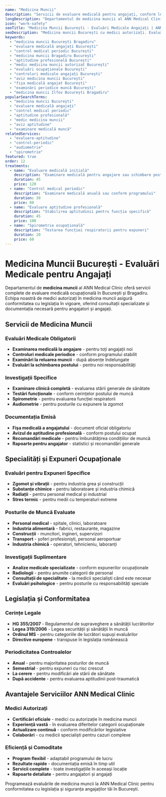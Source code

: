 ```yaml
---
name: "Medicina Muncii"
description: "Servicii de evaluare medicală pentru angajați, conform legislației în vigoare, oferite de specialiști autorizați în medicina muncii"
longDescription: "Departamentul de medicina muncii al ANN Medical Clinic oferă servicii complete de evaluare medicală ocupațională în București. Echipa noastră de medici autorizați în medicina muncii asigură consultații, investigații și documentația necesară conform cerințelor legale pentru angajatori și angajați."
icon: "work-safety"
seoTitle: "Medicina Muncii București - Evaluări Medicale Angajați | ANN Medical Clinic"
seoDescription: "Medicina muncii București cu medici autorizați. Evaluări medicale angajați, controluri periodice, aptitudini profesionale. ANN Medical Clinic Bragadiru."
keywords:
  - "medicina muncii București Bragadiru"
  - "evaluare medicală angajați București"
  - "control medical periodic București"
  - "medicina muncii Bragadiru București"
  - "aptitudine profesională București"
  - "medic medicina muncii autorizat București"
  - "evaluări ocupaționale București"
  - "controluri medicale angajați București"
  - "aviz medicina muncii București"
  - "fișa medicală angajat București"
  - "examinări periodice muncă București"
  - "medicina muncii Ilfov București Bragadiru"
popularSearchTerms:
  - "medicina muncii București"
  - "evaluare medicală angajați"
  - "control medical periodic"
  - "aptitudine profesională"
  - "medic medicina muncii"
  - "aviz aptitudine"
  - "examinare medicală muncă"
relatedServices:
  - "evaluare-aptitudine"
  - "control-periodic"
  - "audiometrie"
  - "spirometrie"
featured: true
order: 12
treatments:
  - name: "Evaluare medicală inițială"
    description: "Examinare medicală pentru angajare sau schimbare post"
    duration: 45
    price: 120
  - name: "Control medical periodic"
    description: "Examinare medicală anuală sau conform programului"
    duration: 30
    price: 80
  - name: "Evaluare aptitudine profesională"
    description: "Stabilirea aptitudinii pentru funcția specifică"
    duration: 45
    price: 100
  - name: "Spirometrie ocupațională"
    description: "Testarea funcției respiratorii pentru expuneri"
    duration: 20
    price: 60
---
```


# Medicina Muncii București - Evaluări Medicale pentru Angajați

Departamentul de **medicina muncii** al ANN Medical Clinic oferă servicii complete de evaluare medicală ocupațională în București și Bragadiru. Echipa noastră de medici autorizați în medicina muncii asigură conformitatea cu legislația în vigoare, oferind consultații specializate și documentația necesară pentru angajatori și angajați.

## Servicii de Medicina Muncii

### Evaluări Medicale Obligatorii

- **Examinarea medicală la angajare** - pentru toți angajații noi
- **Controluri medicale periodice** - conform programului stabilit
- **Examinări la reluarea muncii** - după absențe îndelungate
- **Evaluări la schimbarea postului** - pentru noi responsabilități

### Investigații Specifice

- **Examinare clinică completă** - evaluarea stării generale de sănătate
- **Testări funcționale** - conform cerințelor postului de muncă
- **Spirometrie** - pentru evaluarea funcției respiratorii
- **Audiometrie** - pentru posturile cu expunere la zgomot

### Documentația Emisă

- **Fișa medicală a angajatului** - document oficial obligatoriu
- **Avizul de aptitudine profesională** - conform postului ocupat
- **Recomandări medicale** - pentru îmbunătățirea condițiilor de muncă
- **Rapoarte pentru angajator** - statistici și recomandări generale

## Specialități și Expuneri Ocupaționale

### Evaluări pentru Expuneri Specifice

- **Zgomot și vibrații** - pentru industria grea și construcții
- **Substanțe chimice** - pentru laboratoare și industria chimică
- **Radiații** - pentru personal medical și industrial
- **Stres termic** - pentru medii cu temperaturi extreme

### Posturile de Muncă Evaluate

- **Personal medical** - spitale, clinici, laboratoare
- **Industria alimentară** - fabrici, restaurante, magazine
- **Construcții** - muncitori, ingineri, supervizori
- **Transport** - șoferi profesioniști, personal aeroportuar
- **Industria chimică** - operatori, tehnicieniu, laboranți

### Investigații Suplimentare

- **Analize medicale specializate** - conform expunerilor ocupaționale
- **Radiologii** - pentru anumite categorii de personal
- **Consultații de specialitate** - la medicii specialiști când este necesar
- **Evaluări psihologice** - pentru posturile cu responsabilități speciale

## Legislația și Conformitatea

### Cerințe Legale

- **HG 355/2007** - Regulamentul de supraveghere a sănătății lucrătorilor
- **Legea 319/2006** - Legea securității și sănătății în muncă
- **Ordinul MS** - pentru categoriile de lucrători supuși evaluărilor
- **Directive europene** - transpuse în legislația românească

### Periodicitatea Controalelor

- **Anual** - pentru majoritatea posturilor de muncă
- **Semestrial** - pentru expuneri cu risc crescut
- **La cerere** - pentru modificări ale stării de sănătate
- **După accidente** - pentru evaluarea aptitudinii post-traumatică

## Avantajele Serviciilor ANN Medical Clinic

### Medici Autorizați

- **Certificări oficiale** - medici cu autorizație în medicina muncii
- **Experiență vastă** - în evaluarea diferitelor categorii ocupaționale
- **Actualizare continuă** - conform modificărilor legislative
- **Colaborări** - cu medicii specialiști pentru cazuri complexe

### Eficiență și Comoditate

- **Program flexibil** - adaptabil programului de lucru
- **Rezultate rapide** - documentația emisă în timp util
- **Servicii complete** - toate investigațiile în aceeași locație
- **Rapoarte detaliate** - pentru angajatori și angajați

Programează evaluările de medicina muncii la ANN Medical Clinic pentru conformitatea cu legislația și siguranța angajaților tăi în București.
